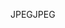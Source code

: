 <span data-ttu-id="1eeeb-101">JPEG</span><span class="sxs-lookup"><span data-stu-id="1eeeb-101">JPEG</span></span>